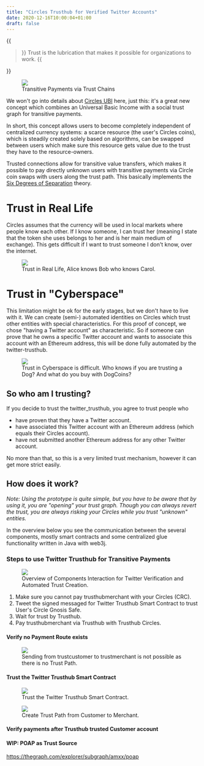 ```yaml
---
title: "Circles Trusthub for Verified Twitter Accounts"
date: 2020-12-16T10:00:04+01:00
draft: false
---
```


{{<blockquote author="Warren Bennis">}}
Trust is the lubrication that makes it possible for organizations to work.
{{</blockquote>}}

<figure>
<img src="/images/Generic-Transitive-Payments-Circles-Twitter-Trusthub.png">
<figcaption>Transitive Payments via Trust Chains</figcaption>
</figure>

We won't go into details about [Circles UBI](https://joincircles.net/) here, just this: it's a great new concept which combines an Universal Basic Income with a social trust graph for transitive payments. 

In short, this concept allows users to become completely independent of centralized currency systems: a scarce resource (the user's Circles coins), which is steadily created solely based on algorithms, can be swapped between users which make sure this resource gets value due to the trust they have to the resource-owners.  

Trusted connections allow for transitive value transfers, which makes it possible to pay directly unknown users with transitive payments via Circle coin swaps with users along the trust path. This basically implements the [Six Degrees of Separation](https://en.wikipedia.org/wiki/Six_degrees_of_separation) theory.

# Trust in Real Life

Circles assumes that the currency will be used in local markets where people know each other. If I know someone, I can trust her (meaning I state that the token she uses belongs to her and is her main medium of exchange). This gets difficult if I want to trust someone I don't know, over the internet.

<figure >
    <img src="/images/Transitive-Payments-Circles-Twitter-Trusthub_RL.png"/>
    <figcaption>Trust in Real Life, Alice knows Bob who knows Carol.</figcaption> 
</figure>

# Trust in "Cyberspace"

This limitation might be ok for the early stages, but we don't have to live with it. We can create (semi-) automated identities on Circles which trust other entities with special characteristics. For this proof of concept, we chose "having a Twitter account" as characteristic. So if someone can prove that he owns a specific Twitter account and wants to associate this account with an Ethereum address, this will be done fully automated by the twitter-trusthub. 

<figure >
    <img src="/images/Transitive-Payments-Circles-Twitter-Trusthub_OFF.png"/>
    <figcaption>Trust in Cyberspace is difficult. Who knows if you are trusting a Dog? And what do you buy with DogCoins?</figcaption> 
</figure>

## So who am I trusting?

If you decide to trust the twitter_trusthub, you agree to trust people who 
* have proven that they have a Twitter account.
* have associated this Twitter account with an Ethereum address (which equals their Circles account). 
* have not submitted another Ethereum address for any other Twitter account.

No more than that, so this is a very limited trust mechanism, however it can get more strict easily.

## How does it work?

_Note: Using the prototype is quite simple, but you have to be aware that by using it, you are "opening" your trust graph. Though you can always revert the trust, you are always risking your Circles while you trust "unknown" entities._

In the overview below you see the communication between the several components, mostly smart contracts and some centralized glue functionality written in Java with web3j.  

### Steps to use Twitter Trusthub for Transitive Payments

<figure >
    <img src="/images/Circles-Twitter-Trusthub.png"/>
    <figcaption>Overview of Components Interaction for Twitter Verification and Automated Trust Creation.</figcaption> 
</figure>

1. Make sure you cannot pay trusthubmerchant with your Circles (CRC).
2. Tweet the signed messaged for Twitter Trusthub Smart Contract to trust User's Circle Gnosis Safe.
3. Wait for trust by Trusthub.
4. Pay trusthubmerchant via Trusthub with Trusthub Circles.

#### Verify no Payment Route exists

<figure >
    <img src="/images/No_Trustpath.png"/>
    <figcaption>Sending from trustcustomer to trustmerchant is not possible as there is no Trust Path.</figcaption> 
</figure>

#### Trust the Twitter Trusthub Smart Contract

<figure >
    <img src="/images/Trust_TwitterTrusthub.png"/>
    <figcaption>Trust the Twitter Trusthub Smart Contract.</figcaption> 
</figure>


<figure >
    <img src="/images/Trusthub-Transitive-Payments.png"/>
    <figcaption>Create Trust Path from Customer to Merchant.</figcaption> 
</figure>

#### Verify payments after Trusthub trusted Customer account

#### WIP: POAP as Trust Source

https://thegraph.com/explorer/subgraph/amxx/poap